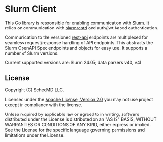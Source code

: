 # Slurm Client

This Go library is responsible for enabling communication with [Slurm]. It
relies on communication with [slurmrestd] and auth/jwt based authentication.

Communication to the versioned [rest-api] endpoints are multiplexed for seamless
request/response handling of API endpoints. This abstracts the Slurm OpenAPI
Spec endpoints and objects for easy use. It supports a number of Slurm versions.

Current supported versions are: Slurm 24.05; data parsers v40, v41

## License

Copyright (C) SchedMD LLC.

Licensed under the
[Apache License, Version 2.0](http://www.apache.org/licenses/LICENSE-2.0) you
may not use project except in compliance with the license.

Unless required by applicable law or agreed to in writing, software distributed
under the License is distributed on an "AS IS" BASIS, WITHOUT WARRANTIES OR
CONDITIONS OF ANY KIND, either express or implied. See the License for the
specific language governing permissions and limitations under the License.

<!-- Links -->

[rest-api]: https://slurm.schedmd.com/rest_api.html
[slurm]: https://www.schedmd.com/slurm
[slurmrestd]: https://slurm.schedmd.com/slurmrestd.html
